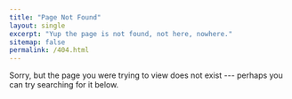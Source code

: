 ```yaml
---
title: "Page Not Found"
layout: single
excerpt: "Yup the page is not found, not here, nowhere."
sitemap: false
permalink: /404.html
---
```



Sorry, but the page you were trying to view does not exist --- perhaps you can try searching for it below.


<script type="text/javascript">
  var GOOG_FIXURL_LANG = 'en';
  var GOOG_FIXURL_SITE = '{{ site.url }}'
</script>
<script type="text/javascript"
  src="//linkhelp.clients.google.com/tbproxy/lh/wm/fixurl.js">
</script>
